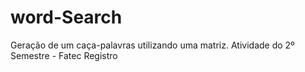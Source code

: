 # word-Search
Geração de um caça-palavras utilizando uma matriz. Atividade do 2º Semestre - Fatec Registro
